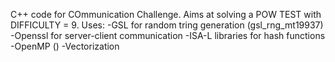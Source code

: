 C++ code for COmmunication Challenge.
Aims at solving a POW TEST with DIFFICULTY = 9.
Uses: 
-GSL for random tring generation (gsl_rng_mt19937)
-Openssl for server-client communication
-ISA-L libraries for hash functions
-OpenMP ()
-Vectorization


